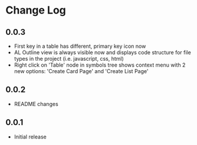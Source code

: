 # Change Log

## 0.0.3
 - First key in a table has different, primary key icon now 
 - AL Outline view is always visible now and displays code structure for file types in the project (i.e. javascript, css, html)
 - Right click on 'Table' node in symbols tree shows context menu with 2 new options: 'Create Card Page' and 'Create List Page'

## 0.0.2
- README changes

## 0.0.1
- Initial release